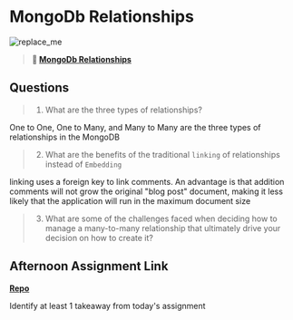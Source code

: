# MongoDb Relationships

![replace_me](https://codeworks.blob.core.windows.net/public/assets/img/illustrations/placeholder.svg)

> **📖 [MongoDb Relationships](https://codeworksacademy.com/fs-student-guide/resources/wk5/02-Relationships)**

## Questions

>1. What are the three types of relationships?

One to One, One to Many, and Many to Many are the three types of relationships in the MongoDB

>2. What are the benefits of the traditional `linking` of relationships instead of `Embedding`

linking uses a foreign key to link comments. An advantage is that addition comments will not grow the original "blog post" document, making it less likely that the application will run in the maximum document size 

>3. What are some of the challenges faced when deciding how to manage a many-to-many relationship that ultimately drive your decision on how to create it?



## Afternoon Assignment Link

**[Repo](https://github.com/MaddyYarnall/<ASSIGNMENT_REPO>)**

Identify at least 1 takeaway from today's assignment
